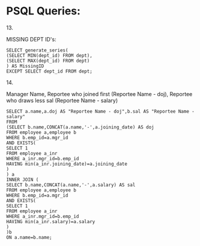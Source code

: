 # PSQL Queries: #

13\.

MISSING DEPT ID's:
```
SELECT generate_series(
(SELECT MIN(dept_id) FROM dept),
(SELECT MAX(dept_id) FROM dept)
) AS MissingID
EXCEPT SELECT dept_id FROM dept;
```
14\.

Manager Name, Reportee who joined first (Reportee Name - doj), Reportee who draws less sal (Reportee Name - salary)
```
SELECT a.name,a.doj AS "Reportee Name - doj",b.sal AS "Reportee Name - salary"
FROM
(SELECT b.name,CONCAT(a.name,'-',a.joining_date) AS doj 
FROM employee a,employee b
WHERE b.emp_id=a.mgr_id 
AND EXISTS(
SELECT 1
FROM employee a_inr
WHERE a_inr.mgr_id=b.emp_id
HAVING min(a_inr.joining_date)=a.joining_date
) 
) a
INNER JOIN (
SELECT b.name,CONCAT(a.name,'-',a.salary) AS sal	
FROM employee a,employee b
WHERE b.emp_id=a.mgr_id
AND EXISTS(
SELECT 1
FROM employee a_inr
WHERE a_inr.mgr_id=b.emp_id
HAVING min(a_inr.salary)=a.salary
)
)b
ON a.name=b.name;
```


